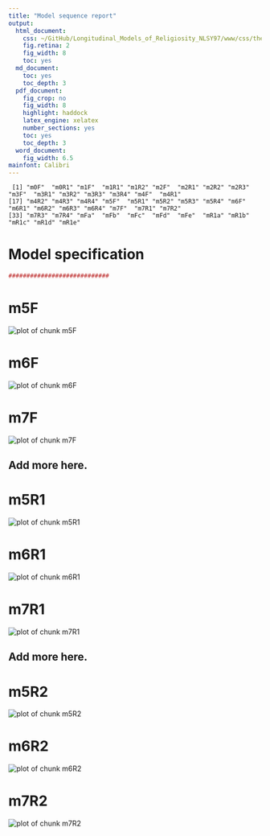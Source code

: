```yaml
---
title: "Model sequence report"
output:
  html_document:
    css: ~/GitHub/Longitudinal_Models_of_Religiosity_NLSY97/www/css/thesis.css
    fig.retina: 2
    fig_width: 8
    toc: yes
  md_document:
    toc: yes
    toc_depth: 3
  pdf_document:
    fig_crop: no
    fig_width: 8
    highlight: haddock
    latex_engine: xelatex
    number_sections: yes
    toc: yes
    toc_depth: 3
  word_document:
    fig_width: 6.5
mainfont: Calibri
---
```


<!--  Set the working directory to the repository's base directory; this assumes the report is nested inside of only one directory.-->











```
 [1] "m0F"  "m0R1" "m1F"  "m1R1" "m1R2" "m2F"  "m2R1" "m2R2" "m2R3" "m3F"  "m3R1" "m3R2" "m3R3" "m3R4" "m4F"  "m4R1"
[17] "m4R2" "m4R3" "m4R4" "m5F"  "m5R1" "m5R2" "m5R3" "m5R4" "m6F"  "m6R1" "m6R2" "m6R3" "m6R4" "m7F"  "m7R1" "m7R2"
[33] "m7R3" "m7R4" "mFa"  "mFb"  "mFc"  "mFd"  "mFe"  "mR1a" "mR1b" "mR1c" "mR1d" "mR1e"
```

# Model specification

```r
############################
```

# m5F 
![plot of chunk m5F](sequence/m5F.png) 

# m6F 
![plot of chunk m6F](sequence/m6F.png) 

# m7F 
![plot of chunk m7F](sequence/m7F.png) 

## Add more here.

# m5R1 
![plot of chunk m5R1](sequence/m5R1.png) 

# m6R1 
![plot of chunk m6R1](sequence/m6R1.png) 

# m7R1 
![plot of chunk m7R1](sequence/m7R1.png) 

## Add more here.

# m5R2 
![plot of chunk m5R2](sequence/m5R2.png) 

# m6R2 
![plot of chunk m6R2](sequence/m6R2.png) 

# m7R2 
![plot of chunk m7R2](sequence/m7R2.png) 
